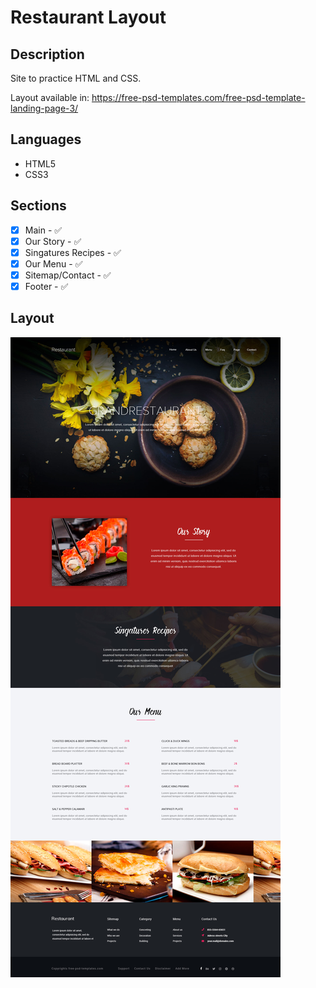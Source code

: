 # Restaurant Layout

## Description
Site to practice HTML and CSS.

Layout available in: https://free-psd-templates.com/free-psd-template-landing-page-3/

## Languages
- HTML5
- CSS3

## Sections
- [X] Main - :white_check_mark:
- [X] Our Story - :white_check_mark:
- [X] Singatures Recipes - :white_check_mark:
- [X] Our Menu - :white_check_mark:
- [X] Sitemap/Contact - :white_check_mark:
- [X] Footer - :white_check_mark:

## Layout
![Layout Restaurant](https://raw.githubusercontent.com/rafaasimi/Restaurant-Study/master/img/restaurant.jpg)

